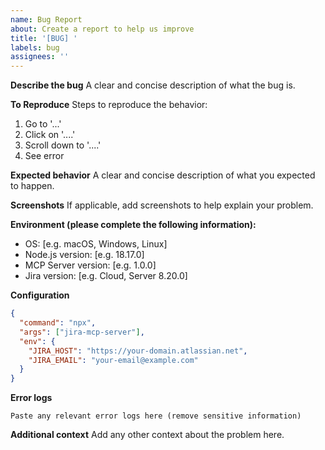 ```yaml
---
name: Bug Report
about: Create a report to help us improve
title: '[BUG] '
labels: bug
assignees: ''
---
```


**Describe the bug**
A clear and concise description of what the bug is.

**To Reproduce**
Steps to reproduce the behavior:
1. Go to '...'
2. Click on '....'
3. Scroll down to '....'
4. See error

**Expected behavior**
A clear and concise description of what you expected to happen.

**Screenshots**
If applicable, add screenshots to help explain your problem.

**Environment (please complete the following information):**
 - OS: [e.g. macOS, Windows, Linux]
 - Node.js version: [e.g. 18.17.0]
 - MCP Server version: [e.g. 1.0.0]
 - Jira version: [e.g. Cloud, Server 8.20.0]

**Configuration**
```json
{
  "command": "npx",
  "args": ["jira-mcp-server"],
  "env": {
    "JIRA_HOST": "https://your-domain.atlassian.net",
    "JIRA_EMAIL": "your-email@example.com"
  }
}
```

**Error logs**
```
Paste any relevant error logs here (remove sensitive information)
```

**Additional context**
Add any other context about the problem here.
